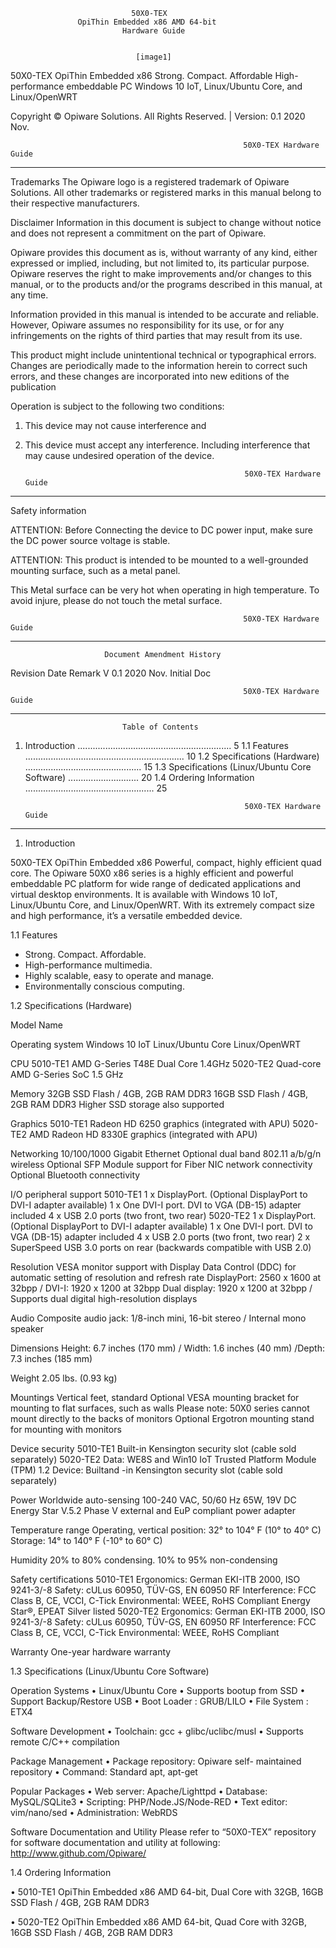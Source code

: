 

                               50X0-TEX
                   OpiThin Embedded x86 AMD 64-bit
                             Hardware Guide


                                [image1]


50X0-TEX OpiThin Embedded x86
  Strong. Compact. Affordable
  High-performance embeddable PC
  Windows 10 IoT, Linux/Ubuntu Core, and Linux/OpenWRT


Copyright © Opiware Solutions. All Rights Reserved. | Version: 0.1  2020 Nov.


                                                        50X0-TEX Hardware Guide
-------------------------------------------------------------------------------

Trademarks
The Opiware logo is a registered trademark of Opiware Solutions. All other trademarks or registered marks in this manual belong to their respective manufacturers.

Disclaimer
Information in this document is subject to change without notice and does not represent a commitment on the part of Opiware.

Opiware provides this document as is, without warranty of any kind, either expressed or implied, including, but not limited to, its particular purpose. Opiware reserves the right to make improvements and/or changes to this manual, or to the products and/or the programs described in this manual, at any time.

Information provided in this manual is intended to be accurate and reliable. However, Opiware assumes no responsibility for its use, or for any infringements on the rights of third parties that may result from its use.

This product might include unintentional technical or typographical errors. Changes are periodically made to the information herein to correct such errors, and these changes are incorporated into new editions of the publication

Operation is subject to the following two conditions:
1. This device may not cause interference and
2. This device must accept any interference. Including interference that may cause undesired operation of the device.


                                                        50X0-TEX Hardware Guide
-------------------------------------------------------------------------------

Safety information

ATTENTION: Before Connecting the device to DC power input, make sure the DC power source voltage is stable.

ATTENTION: This product is intended to be mounted to a well-grounded mounting surface, such as a metal panel.

This Metal surface can be very hot when operating in high temperature. To avoid  injure, please do not touch the metal surface.


                                                        50X0-TEX Hardware Guide
-------------------------------------------------------------------------------

                         Document Amendment History
Revision    Date         Remark
V 0.1       2020 Nov.    Initial Doc


                                                        50X0-TEX Hardware Guide
-------------------------------------------------------------------------------

                             Table of Contents
1. Introduction ............................................................. 5
1.1 Features ............................................................... 10
1.2 Specifications (Hardware) .............................................. 15
1.3 Specifications (Linux/Ubuntu Core Software) ............................ 20
1.4 Ordering Information ................................................... 25


                                                        50X0-TEX Hardware Guide
-------------------------------------------------------------------------------

1. Introduction

50X0-TEX OpiThin Embedded x86
Powerful, compact, highly efficient quad core.
The Opiware 50X0 x86 series is a highly efficient and powerful embeddable PC platform for wide range of dedicated applications and virtual desktop environments. It is available with Windows 10 IoT, Linux/Ubuntu Core, and Linux/OpenWRT. With its extremely compact size and high performance, it’s a versatile embedded device.

1.1 Features
* Strong. Compact. Affordable.
* High-performance multimedia.
* Highly scalable, easy to operate and manage.
* Environmentally conscious computing.

1.2 Specifications (Hardware)

Model Name

Operating system
  Windows 10 IoT
  Linux/Ubuntu Core
  Linux/OpenWRT

CPU
5010-TE1
  AMD G-Series T48E Dual Core 1.4GHz
5020-TE2
  Quad-core AMD G-Series SoC 1.5 GHz

Memory
  32GB SSD Flash / 4GB, 2GB RAM DDR3
  16GB SSD Flash / 4GB, 2GB RAM DDR3
  Higher SSD storage also supported

Graphics
5010-TE1
  Radeon HD 6250 graphics (integrated with APU)
5020-TE2
  AMD Radeon HD 8330E graphics (integrated with APU)

Networking
  10/100/1000 Gigabit Ethernet
  Optional dual band 802.11 a/b/g/n wireless
  Optional SFP Module support for Fiber NIC network connectivity
  Optional Bluetooth connectivity

I/O peripheral support
5010-TE1
  1 x DisplayPort. (Optional DisplayPort to DVI-I adapter available)
  1 x One DVI-I port. DVI to VGA (DB-15) adapter included
  4 x USB 2.0 ports (two front, two rear)
5020-TE2
  1 x DisplayPort. (Optional DisplayPort to DVI-I adapter available)
  1 x One DVI-I port. DVI to VGA (DB-15) adapter included
  4 x USB 2.0 ports (two front, two rear)
  2 x SuperSpeed USB 3.0 ports on rear (backwards compatible with USB 2.0)

Resolution
  VESA monitor support with Display Data Control (DDC) for automatic setting
  of resolution and refresh rate
  DisplayPort: 2560 x 1600 at 32bpp / DVI-I: 1920 x 1200 at 32bpp
  Dual display: 1920 x 1200 at 32bpp / Supports dual digital high-resolution displays

Audio
  Composite audio jack: 1/8-inch mini, 16-bit stereo / Internal mono speaker

Dimensions
  Height: 6.7 inches (170 mm) / Width: 1.6 inches (40 mm) /Depth: 7.3 inches (185 mm)

Weight
  2.05 lbs. (0.93 kg)

Mountings
  Vertical feet, standard
  Optional VESA mounting bracket for mounting to flat surfaces, such as walls
  Please note: 50X0 series cannot mount directly to the backs of monitors
  Optional Ergotron mounting stand for mounting with monitors

Device security
5010-TE1
  Built-in Kensington security slot (cable sold separately)
5020-TE2
  Data: WE8S and Win10 IoT Trusted Platform Module (TPM) 1.2
  Device: Builtand -in Kensington security slot (cable sold separately)

Power
  Worldwide auto-sensing 100-240 VAC, 50/60 Hz 65W, 19V DC
  Energy Star V.5.2 Phase V external and EuP compliant power adapter

Temperature range
  Operating, vertical position: 32° to 104° F (10° to 40° C)
  Storage: 14° to 140° F (-10° to 60° C)

Humidity
  20% to 80% condensing. 10% to 95% non-condensing

Safety certifications
5010-TE1
  Ergonomics: German EKI-ITB 2000, ISO 9241-3/-8
  Safety: cULus 60950, TÜV-GS, EN 60950
  RF Interference: FCC Class B, CE, VCCI, C-Tick
  Environmental: WEEE, RoHS Compliant
  Energy Star®, EPEAT Silver listed
5020-TE2
  Ergonomics: German EKI-ITB 2000, ISO 9241-3/-8
  Safety: cULus 60950, TÜV-GS, EN 60950
  RF Interference: FCC Class B, CE, VCCI, C-Tick
  Environmental: WEEE, RoHS Compliant

Warranty
  One-year hardware warranty

1.3 Specifications (Linux/Ubuntu Core Software)

Operation Systems
• Linux/Ubuntu Core
• Supports bootup from SSD
• Support Backup/Restore USB
• Boot Loader : GRUB/LILO
• File System : ETX4

Software Development
• Toolchain: gcc + glibc/uclibc/musl
• Supports remote C/C++ compilation

Package Management
• Package repository: Opiware self-
maintained repository
• Command: Standard apt, apt-get

Popular Packages
• Web server: Apache/Lighttpd
• Database: MySQL/SQLite3
• Scripting: PHP/Node.JS/Node-RED
• Text editor: vim/nano/sed
• Administration: WebRDS

Software Documentation and Utility
Please refer to “50X0-TEX” repository for software documentation and utility at following: http://www.github.com/Opiware/

1.4 Ordering Information

• 5010-TE1
OpiThin Embedded x86 AMD 64-bit, Dual Core
with 32GB, 16GB SSD Flash / 4GB, 2GB RAM DDR3

• 5020-TE2
OpiThin Embedded x86 AMD 64-bit, Quad Core
with 32GB, 16GB SSD Flash / 4GB, 2GB RAM DDR3

